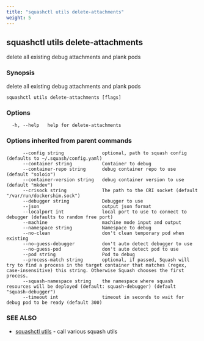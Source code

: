 ```yaml
---
title: "squashctl utils delete-attachments"
weight: 5
---
```

## squashctl utils delete-attachments

delete all existing debug attachments and plank pods

### Synopsis

delete all existing debug attachments and plank pods

```
squashctl utils delete-attachments [flags]
```

### Options

```
  -h, --help   help for delete-attachments
```

### Options inherited from parent commands

```
      --config string              optional, path to squash config (defaults to ~/.squash/config.yaml)
      --container string           Container to debug
      --container-repo string      debug container repo to use (default "soloio")
      --container-version string   debug container version to use (default "mkdev")
      --crisock string             The path to the CRI socket (default "/var/run/dockershim.sock")
      --debugger string            Debugger to use
      --json                       output json format
      --localport int              local port to use to connect to debugger (defaults to random free port)
      --machine                    machine mode input and output
      --namespace string           Namespace to debug
      --no-clean                   don't clean temporary pod when existing
      --no-guess-debugger          don't auto detect debugger to use
      --no-guess-pod               don't auto detect pod to use
      --pod string                 Pod to debug
      --process-match string       optional, if passed, Squash will try to find a process in the target container that matches (regex, case-insensitive) this string. Otherwise Squash chooses the first process.
      --squash-namespace string    the namespace where squash resources will be deployed (default: squash-debugger) (default "squash-debugger")
      --timeout int                timeout in seconds to wait for debug pod to be ready (default 300)
```

### SEE ALSO

* [squashctl utils](../squashctl_utils)	 - call various squash utils

